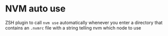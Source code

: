 # NVM auto use

ZSH plugin to call `nvm use` automatically whenever you enter a directory that contains an `.nvmrc` file with a string telling nvm which node to use
